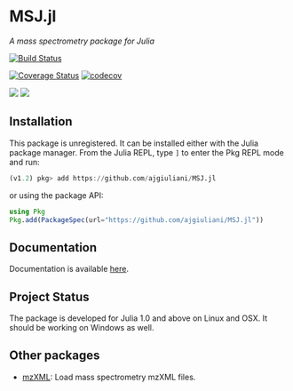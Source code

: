 # MSJ.jl

*A mass spectrometry package for Julia*

[![Build Status](https://travis-ci.org/ajgiuliani/MSJ.jl.svg?branch=master)](https://travis-ci.org/ajgiuliani/MSJ.jl)

[![Coverage Status](https://coveralls.io/repos/github/ajgiuliani/MSJ.jl/badge.svg?branch=master)](https://coveralls.io/github/ajgiuliani/MSJ.jl?branch=master)
[![codecov](https://codecov.io/gh/ajgiuliani/MSJ.jl/branch/master/graph/badge.svg)](https://codecov.io/gh/ajgiuliani/MSJ.jl)

[![](https://img.shields.io/badge/docs-stable-blue.svg)](https://ajgiuliani.github.io/MSJ.jl/stable)
[![](https://img.shields.io/badge/docs-dev-blue.svg)](https://ajgiuliani.github.io/MSJ.jl/dev/)



## Installation
This package is unregistered. It can be installed either with the Julia package manager.
From the Julia REPL, type `]` to enter the Pkg REPL mode and run:
```julia
(v1.2) pkg> add https://github.com/ajgiuliani/MSJ.jl
```
or using the package API:

```julia
using Pkg
Pkg.add(PackageSpec(url="https://github.com/ajgiuliani/MSJ.jl"))
```

## Documentation
Documentation is available [here](https://ajgiuliani.github.io/MSJ.jl/stable).


## Project Status
The package is developed for Julia 1.0 and above on Linux and OSX. It should be working on Windows as well.


## Other packages
* [mzXML](https://github.com/timholy/mzXML.jl): Load mass spectrometry mzXML files.
